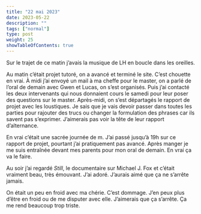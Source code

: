 ```yaml
---
title: "22 mai 2023"
date: 2023-05-22
description: ""
tags: ["normal"]
type: post
weight: 25
showTableOfContents: true
---
```


Sur le trajet de ce matin j’avais la musique de LH en boucle dans les oreilles.

Au matin c’était projet tutoré, on a avancé et terminé le site. C’est chouette en vrai. À midi j’ai envoyé un mail à ma cheffe pour le master, on a parlé de l’oral de demain avec Gwen et Lucas, on s’est organisés. Puis j’ai contacté les deux intervenants qui nous donnaient cours le samedi pour leur poser des questions sur le master. Après-midi, on s’est départagés le rapport de projet avec les loustiques. Je sais que je vais devoir passer dans toutes les parties pour rajouter des trucs ou changer la formulation des phrases car ils savent pas s’exprimer. J’aimerais pas voir la tête de leur rapport d’alternance.

En vrai c’était une sacrée journée de m. J’ai passé jusqu’à 19h sur ce rapport de projet, pourtant j’ai pratiquement pas avancé. Après manger je me suis entraînée devant mes parents pour mon oral de demain. En vrai ça va le faire.

Au soir j’ai regardé *Still*, le documentaire sur Michael J. Fox et c’était vraiment beau, très émouvant. J’ai adoré. J’aurais aimé que ça ne s’arrête jamais.

On était un peu en froid avec ma chérie. C’est dommage. J’en peux plus d’être en froid ou de me disputer avec elle. J’aimerais que ça s’arrête. Ça me rend beaucoup trop triste.